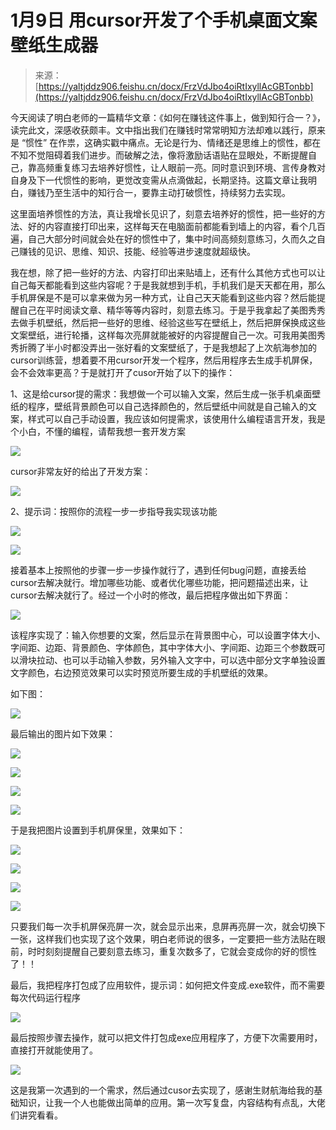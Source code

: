 # 1月9日 用cursor开发了个手机桌面文案壁纸生成器

> 来源：[https://yaltjddz906.feishu.cn/docx/FrzVdJbo4oiRtIxyllAcGBTonbb](https://yaltjddz906.feishu.cn/docx/FrzVdJbo4oiRtIxyllAcGBTonbb)

今天阅读了明白老师的一篇精华文章：《如何在赚钱这件事上，做到知行合一？》，读完此文，深感收获颇丰。文中指出我们在赚钱时常常明知方法却难以践行，原来是 “惯性” 在作祟，这确实戳中痛点。无论是行为、情绪还是思维上的惯性，都在不知不觉阻碍着我们进步。而破解之法，像将激励话语贴在显眼处，不断提醒自己，靠高频重复练习去培养好惯性，让人眼前一亮。同时意识到环境、言传身教对自身及下一代惯性的影响，更觉改变需从点滴做起，长期坚持。这篇文章让我明白，赚钱乃至生活中的知行合一，要靠主动打破惯性，持续努力去实现。

这里面培养惯性的方法，真让我增长见识了，刻意去培养好的惯性，把一些好的方法、好的内容直接打印出来，这样每天在电脑面前都能看到墙上的内容，看个几百遍，自己大部分时间就会处在好的惯性中了，集中时间高频刻意练习，久而久之自己赚钱的见识、思维、知识、技能、经验等进步速度就超级快。

我在想，除了把一些好的方法、内容打印出来贴墙上，还有什么其他方式也可以让自己每天都能看到这些内容呢？于是我就想到手机，手机我们是天天都在用，那么手机屏保是不是可以拿来做为另一种方式，让自己天天能看到这些内容？然后能提醒自己在平时阅读文章、精华等等内容时，刻意去练习。于是乎我拿起了美图秀秀去做手机壁纸，然后把一些好的思维、经验这些写在壁纸上，然后把屏保换成这些文案壁纸，进行轮播，这样每次亮屏就能被好的内容提醒自己一次。可我用美图秀秀折腾了半小时都没弄出一张好看的文案壁纸了，于是我想起了上次航海参加的cursor训练营，想着要不用cursor开发一个程序，然后用程序去生成手机屏保，会不会效率更高？于是就打开了cusor开始了以下的操作：

1、这是给cursor提的需求：我想做一个可以输入文案，然后生成一张手机桌面壁纸的程序，壁纸背景颜色可以自己选择颜色的，然后壁纸中间就是自己输入的文案，样式可以自己手动设置，我应该如何提需求，该使用什么编程语言开发，我是个小白，不懂的编程，请帮我想一套开发方案

![](img/a2e4b3aa8a56621fb09262a394f8b48a.png)

cursor非常友好的给出了开发方案：

![](img/718a5706a8d6685c0a339d468e3b66f9.png)

2、提示词：按照你的流程一步一步指导我实现该功能

![](img/c27d8c696e5972ee80f9f7f6f7fcc8bb.png)

![](img/7530b43e06785d2d7b3df1ee29e3dfcc.png)

接着基本上按照他的步骤一步一步操作就行了，遇到任何bug问题，直接丢给cursor去解决就行。增加哪些功能、或者优化哪些功能，把问题描述出来，让cursor去解决就行了。经过一个小时的修改，最后把程序做出如下界面：

![](img/43d1542aa8967a4e6facafa245c6cefc.png)

该程序实现了：输入你想要的文案，然后显示在背景图中心，可以设置字体大小、字间距、边距、背景颜色、字体颜色，其中字体大小、字间距、边距三个参数既可以滑块拉动、也可以手动输入参数，另外输入文字中，可以选中部分文字单独设置文字颜色，右边预览效果可以实时预览所要生成的手机壁纸的效果。

如下图：

![](img/8b66b74db3768240e4ab18b71a829e0e.png)

最后输出的图片如下效果：

![](img/f0b01501b4f4c1f3ed82650f64b35075.png)

![](img/500f49e3ef15342cc9c2ee84bc68503b.png)

![](img/9d20b8271a7061b3f1a7315b5216f515.png)

![](img/85454bba9cd532c31306ca34481b72ea.png)

于是我把图片设置到手机屏保里，效果如下：

![](img/20af27a09399ef9b856202aa6ce89b65.png)

![](img/91aed28789fbd0db826ff73ea2e7256a.png)

![](img/5269a89d2399e223ef04d5e27b8594fc.png)

![](img/1ea5b5e321878e45ce81f996bf6dd161.png)

只要我们每一次手机屏保亮屏一次，就会显示出来，息屏再亮屏一次，就会切换下一张，这样我们也实现了这个效果，明白老师说的很多，一定要把一些方法贴在眼前，时时刻刻提醒自己要刻意去练习，重复次数多了，它就会变成你的好的惯性了！！

最后，我把程序打包成了应用软件，提示词：如何把文件变成.exe软件，而不需要每次代码运行程序

![](img/5dcbbbb6979e7504fdd753c05e587d06.png)

最后按照步骤去操作，就可以把文件打包成exe应用程序了，方便下次需要用时，直接打开就能使用了。

![](img/2d326ace8b8ed373a9bbfe8d5a77ac04.png)

这是我第一次遇到的一个需求，然后通过cusor去实现了，感谢生财航海给我的基础知识，让我一个人也能做出简单的应用。第一次写复盘，内容结构有点乱，大佬们讲究看看。